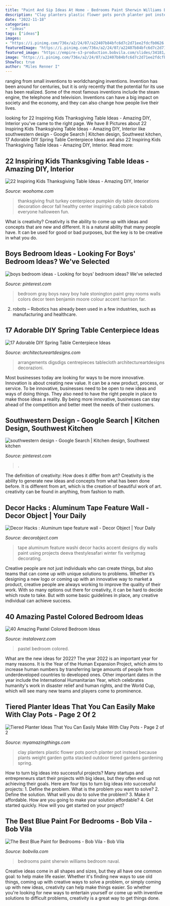 ```yaml
---
title: "Paint And Sip Ideas At Home - Bedrooms Paint Sherwin Williams Bedroom Naval"
description: "Clay planters plastic flower pots porch planter pot instead because plants weight garden gotta stacked outdoor tiered gardens gardening spring"
date: "2022-11-18"
categories:
- "ideas"
tags: ["ideas"]
images:
- "https://i.pinimg.com/736x/a2/24/07/a22407b84bfc6d7c2d71ee2fdcfb0626.jpg"
featuredImage: "https://i.pinimg.com/736x/a2/24/07/a22407b84bfc6d7c2d71ee2fdcfb0626.jpg"
featured_image: "https://empire-s3-production.bobvila.com/slides/34181/original/Sherwin_Williams_Naval_Bedroom.jpg?1570659217"
image: "https://i.pinimg.com/736x/a2/24/07/a22407b84bfc6d7c2d71ee2fdcfb0626.jpg"
ShowToc: true
author: "Miles Renner I"
---
```



ranging from small inventions to worldchanging inventions.
Invention has been around for centuries, but it is only recently that the potential for its use has been realized. Some of the most famous inventions include the steam engine, the telephone and television. Inventions can have a big impact on society and the economy, and they can also change how people live their lives.

	

		
looking for 22 Inspiring Kids Thanksgiving Table Ideas - Amazing DIY, Interior you've came to the right page. We have 8 Pictures about 22 Inspiring Kids Thanksgiving Table Ideas - Amazing DIY, Interior like southwestern design - Google Search | Kitchen design, Southwest kitchen, 17 Adorable DIY Spring Table Centerpiece Ideas and also 22 Inspiring Kids Thanksgiving Table Ideas - Amazing DIY, Interior. Read more:
		
    
## 22 Inspiring Kids Thanksgiving Table Ideas - Amazing DIY, Interior

<img loading=lazy src="https://www.woohome.com/wp-content/uploads/2013/11/Inspiring-Thanksgiving-Kids-Tables-4.jpg" onerror="this.onerror=null;this.src='https://tse4.mm.bing.net/th?id=OIP.XKAGHeiCcGiwmYp466UrmgHaLK&amp;pid=15.1';" alt="22 Inspiring Kids Thanksgiving Table Ideas - Amazing DIY, Interior">

_Source: woohome.com_

>thanksgiving fruit turkey centerpiece pumpkin diy table decorations decoration decor fall healthy center inspiring cabob piece kabob everyone halloween fun. 

	

What is creativity?
Creativity is the ability to come up with ideas and concepts that are new and different. It is a natural ability that many people have. It can be used for good or bad purposes, but the key is to be creative in what you do.

    
## Boys Bedroom Ideas - Looking For Boys&#039; Bedroom Ideas? We&#039;ve Selected

<img loading=lazy src="https://i.pinimg.com/736x/b2/57/67/b257678b8a8492efb420b1561b8c25f5--gray-boys-rooms-gray-living-rooms.jpg" onerror="this.onerror=null;this.src='https://tse2.mm.bing.net/th?id=OIP.t3wIb2SRN3arwPi4R5sd4wHaLE&amp;pid=15.1';" alt="boys bedroom ideas - Looking for boys&#039; bedroom ideas? We&#039;ve selected">

_Source: pinterest.com_

>bedroom gray boys navy boy hale stonington paint grey rooms walls colors decor teen benjamin moore colour accent harrison far. 

	

2. robots – Robotics has already been used in a few industries, such as manufacturing and healthcare.

    
## 17 Adorable DIY Spring Table Centerpiece Ideas

<img loading=lazy src="https://www.architectureartdesigns.com/wp-content/uploads/2015/03/615.jpg" onerror="this.onerror=null;this.src='https://tse1.mm.bing.net/th?id=OIP.qmC40T4nOeTAMtNPw77ZagHaLH&amp;pid=15.1';" alt="17 Adorable DIY Spring Table Centerpiece Ideas">

_Source: architectureartdesigns.com_

>arrangements digsdigs centrepieces tablecloth architectureartdesigns decorazioni. 

	

Most businesses today are looking for ways to be more innovative. Innovation is about creating new value. It can be a new product, process, or service. To be innovative, businesses need to be open to new ideas and ways of doing things. They also need to have the right people in place to make those ideas a reality. By being more innovative, businesses can stay ahead of the competition and better meet the needs of their customers.

    
## Southwestern Design - Google Search | Kitchen Design, Southwest Kitchen

<img loading=lazy src="https://i.pinimg.com/736x/a2/24/07/a22407b84bfc6d7c2d71ee2fdcfb0626.jpg" onerror="this.onerror=null;this.src='https://tse1.mm.bing.net/th?id=OIP.IP6jIrleILyBi7amHUar5wHaKM&amp;pid=15.1';" alt="southwestern design - Google Search | Kitchen design, Southwest kitchen">

_Source: pinterest.com_

>. 

	

The definition of creativity: How does it differ from art?
Creativity is the ability to generate new ideas and concepts from what has been done before. It is different from art, which is the creation of beautiful work of art. creativity can be found in anything, from fashion to math.

    
## Decor Hacks : Aluminum Tape Feature Wall - Decor Object | Your Daily

<img loading=lazy src="https://decorobject.com/wp-content/uploads/2017/10/decor-hacks-aluminum-tape-feature-wall.jpg" onerror="this.onerror=null;this.src='https://tse4.mm.bing.net/th?id=OIP.cbWLFFFI-wqstWbfTqLLawHaJ3&amp;pid=15.1';" alt="Decor Hacks : Aluminum tape feature wall - Decor Object | Your Daily">

_Source: decorobject.com_

>tape aluminum feature washi decor hacks accent designs diy walls paint using projects deeva thestylesafari winter fix veritymag decorating. 

	

Creative people are not just individuals who can create things, but also teams that can come up with unique solutions to problems. Whether it’s designing a new logo or coming up with an innovative way to market a product, creative people are always working to improve the quality of their work. With so many options out there for creativity, it can be hard to decide which route to take. But with some basic guidelines in place, any creative individual can achieve success.

    
## 40 Amazing Pastel Colored Bedroom Ideas

<img loading=lazy src="http://www.instaloverz.com/wp-content/uploads/2016/07/35-Pastel-Colored-Bedroom.jpg" onerror="this.onerror=null;this.src='https://tse4.mm.bing.net/th?id=OIP.F05d33x28NPw_mMATUKQ4gHaKy&amp;pid=15.1';" alt="40 Amazing Pastel Colored Bedroom Ideas">

_Source: instaloverz.com_

>pastel bedroom colored. 

	

What are the new ideas for 2022?
The year 2022 is an important year for many reasons. It is the Year of the Human Expansion Project, which aims to increase human numbers by transferring large amounts of people from underdeveloped countries to developed ones. Other important dates in the year include the International Humanitarian Year, which celebrates humanity's work in disaster relief and human rights, and the World Cup, which will see many new teams and players come to prominence.

    
## Tiered Planter Ideas That You Can Easily Make With Clay Pots - Page 2 Of 2

<img loading=lazy src="https://myamazingthings.com/wp-content/uploads/2017/07/clay-pot-ideas-11.jpg" onerror="this.onerror=null;this.src='https://tse4.mm.bing.net/th?id=OIP.mqBBXnuIibwI0htc8rbG5AHaK2&amp;pid=15.1';" alt="Tiered Planter Ideas That You Can Easily Make With Clay Pots - Page 2 of 2">

_Source: myamazingthings.com_

>clay planters plastic flower pots porch planter pot instead because plants weight garden gotta stacked outdoor tiered gardens gardening spring. 

	

How to turn big ideas into successful projects?
Many startups and entrepreneurs start their projects with big ideas, but they often end up not achieving their goals. Here are four tips to turn big ideas into successful projects: 1. Define the problem. What is the problem you want to solve? 2. Define the solution. What will you do to solve the problem? 3. Make it affordable. How are you going to make your solution affordable? 4. Get started quickly. How will you get started on your project?

    
## The Best Blue Paint For Bedrooms - Bob Vila - Bob Vila

<img loading=lazy src="https://empire-s3-production.bobvila.com/slides/34181/original/Sherwin_Williams_Naval_Bedroom.jpg?1570659217" onerror="this.onerror=null;this.src='https://tse1.mm.bing.net/th?id=OIP.V5QnZh0LxgrWnS6IZp6UNgHaJ4&amp;pid=15.1';" alt="The Best Blue Paint for Bedrooms - Bob Vila - Bob Vila">

_Source: bobvila.com_

>bedrooms paint sherwin williams bedroom naval. 

	

Creative ideas come in all shapes and sizes, but they all have one common goal: to help make life easier. Whether it's finding new ways to use old things, coming up with creative ways to solve a problem, or simply coming up with new ideas, creativity can help make things easier. So whether you're looking for new ways to entertain yourself or come up with inventive solutions to difficult problems, creativity is a great way to get things done.

